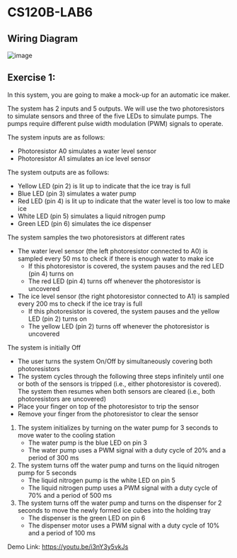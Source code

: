 # CS120B-LAB6

## Wiring Diagram
![image](https://user-images.githubusercontent.com/74090811/206876158-9556f763-c6f8-4618-822c-d59ecc54458e.png)

## Exercise 1:
In this system, you are going to make a mock-up for an automatic ice maker. 

The system has 2 inputs and 5 outputs. We will use the two photoresistors to simulate sensors and three of the five LEDs to simulate pumps. The pumps require different pulse width modulation (PWM) signals to operate. 

The system inputs are as follows:
* Photoresistor A0 simulates a water level sensor
* Photoresistor A1 simulates an ice level sensor

The system outputs are as follows:
* Yellow LED (pin 2) is lit up to indicate that the ice tray is full
* Blue LED (pin 3) simulates a water pump
* Red LED (pin 4) is lit up to indicate that the water level is too low to make ice
* White LED (pin 5) simulates a liquid nitrogen pump
* Green LED (pin 6) simulates the ice dispenser

The system samples the two photoresistors at different rates
* The water level sensor (the left photoresistor connected to A0) is sampled every 50 ms to check if there is enough water to make ice 
  * If this photoresistor is covered, the system pauses and the red LED (pin 4) turns on
  * The red LED (pin 4) turns off whenever the photoresistor is uncovered
* The ice level sensor (the right photoresistor connected to A1) is sampled every 200 ms to check if the ice tray is full
  * If this photoresistor is covered, the system pauses and the yellow LED (pin 2) turns on
  * The yellow LED (pin 2) turns off whenever the photoresistor is uncovered

The system is initially Off
* The user turns the system On/Off by simultaneously covering both photoresistors
* The system cycles through the following three steps infinitely until one or both of the sensors is tripped (i.e., either photoresistor is covered). The system then resumes when both sensors are cleared (i.e., both photoresistors are uncovered)
* Place your finger on top of the photoresistor to trip the sensor
* Remove your finger from the photoresistor to clear the sensor
 

1) The system initializes by turning on the water pump for 3 seconds to move water to the cooling station
    * The water pump is the blue LED on pin 3
    * The water pump uses a PWM signal with a duty cycle of 20% and a period of 300 ms
2) The system turns off the water pump and turns on the liquid nitrogen pump for 5 seconds
    * The liquid nitrogen pump is the white LED on pin 5
    * The liquid nitrogen pump uses a PWM signal with a duty cycle of 70% and a period of 500 ms
3) The system turns off the water pump and turns on the dispenser for 2 seconds to move the newly formed ice cubes into the holding tray
    * The dispenser is the green LED on pin 6
    * The dispenser motor uses a PWM signal with a duty cycle of 10% and a period of 100 ms
    
Demo Link: https://youtu.be/i3nY3y5vkJs 
